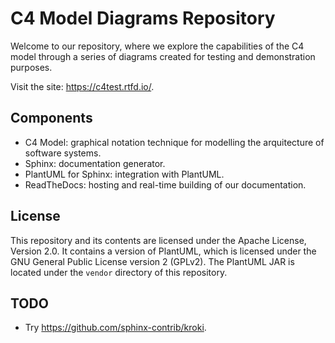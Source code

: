 # C4 Model Diagrams Repository

Welcome to our repository, where we explore the capabilities of the C4 model
through a series of diagrams created for testing and demonstration purposes.

Visit the site: https://c4test.rtfd.io/.

## Components

- C4 Model: graphical notation technique for modelling the arquitecture of
  software systems.
- Sphinx: documentation generator.
- PlantUML for Sphinx: integration with PlantUML.
- ReadTheDocs: hosting and real-time building of our documentation.

## License

This repository and its contents are licensed under the Apache License, Version
2.0. It contains a version of PlantUML, which is licensed under the GNU General
Public License version 2 (GPLv2). The PlantUML JAR is located under the
`vendor` directory of this repository.

## TODO

- Try https://github.com/sphinx-contrib/kroki.
